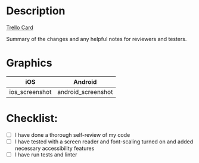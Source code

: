 # Description

[Trello Card]()

Summary of the changes and any helpful notes for reviewers and testers. 


# Graphics

| iOS | Android |
| ------ | ------- |
| ios_screenshot | android_screenshot |

# Checklist:

- [ ] I have done a thorough self-review of my code
- [ ] I have tested with a screen reader and font-scaling turned on and added necessary accessibility features 
- [ ] I have run tests and linter
